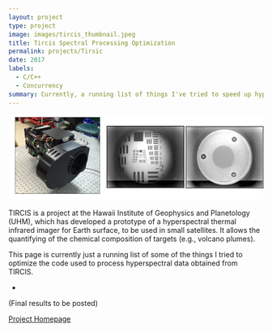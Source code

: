 ```yaml
---
layout: project
type: project
image: images/tircis_thumbnail.jpeg
title: Tircis Spectral Processing Optimization 
permalink: projects/Tirsic
date: 2017
labels:
  - C/C++
  - Concurrency
summary: Currently, a running list of things I've tried to speed up hyperspectral data processing software used by the Hawaii Institute of Geophysics and Planetology.
---
```

<img class="ui image" src="../images/tircis.jpeg">

TIRCIS is a project at the Hawaii Institute of Geophysics and Planetology (UHM), which has developed a prototype of a hyperspectral thermal infrared imager for Earth surface, to be used in small satellites. It allows the quantifying of the chemical composition of targets (e.g., volcano plumes).

This page is currently just a running list of some of the things I tried to optimize the code used to process hyperspectral data obtained from TIRCIS.

*


(Final results to be posted)

[Project Homepage](http://www.higp.hawaii.edu/~harold/tircis_doc/index.html)


